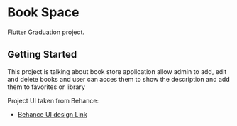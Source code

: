 # Book Space

Flutter Graduation project.

## Getting Started

This project is talking about book store application allow admin to add, edit and delete books and user can acces them to show the description and add them to favorites or library

Project UI taken from Behance:

- [Behance UI design Link](https://www.behance.net/gallery/204801367/Book-Store-App?tracking_source=search_projects|book+store+app&l=0)


